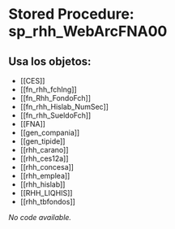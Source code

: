 # Stored Procedure: sp_rhh_WebArcFNA00

## Usa los objetos:
- [[CES]]
- [[fn_rhh_fchIng]]
- [[fn_Rhh_FondoFch]]
- [[fn_rhh_Hislab_NumSec]]
- [[fn_rhh_SueldoFch]]
- [[FNA]]
- [[gen_compania]]
- [[gen_tipide]]
- [[rhh_carano]]
- [[rhh_ces12a]]
- [[rhh_concesa]]
- [[rhh_emplea]]
- [[rhh_hislab]]
- [[RHH_LIQHIS]]
- [[rhh_tbfondos]]

*No code available.*
